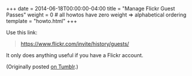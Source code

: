 +++
date = 2014-06-18T00:00:00-04:00
title = "Manage Flickr Guest Passes"
weight = 0 # all howtos have zero weight => alphabetical ordering
template = "howto.html"
+++

Use this link:

> <https://www.flickr.com/invite/history/guests/>

It only does anything useful if you have a Flickr account.

(Originally posted
[on Tumblr](http://pkgw.tumblr.com/post/89216304476/flickr-guest-pass-management-link).)
